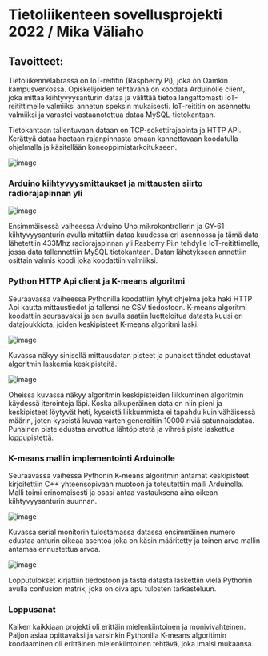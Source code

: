 # Tietoliikenteen sovellusprojekti 2022 / Mika Väliaho

## Tavoitteet:

Tietoliikennelabrassa on IoT-reititin (Raspberry Pi), joka on Oamkin kampusverkossa. Opiskelijoiden tehtävänä on koodata Arduinolle client, joka mittaa kiihtyvyysanturin dataa ja välittää tietoa langattomasti IoT-reitittimelle valmiiksi annetun speksin mukaisesti. IoT-reititin on asennettu valmiiksi ja varastoi vastaanotettua dataa MySQL-tietokantaan.

Tietokantaan tallentuvaan dataan on TCP-sokettirajapinta ja HTTP API. Kerättyä dataa haetaan rajanpinnasta omaan kannettavaan koodatulla ohjelmalla ja käsitellään koneoppimistarkoitukseen.

![image](https://user-images.githubusercontent.com/99818602/207807702-23a2ea11-1679-4214-8704-9ed2f99f2b62.png)

### Arduino kiihtyvyysmittaukset ja mittausten siirto radiorajapinnan yli
![image](https://user-images.githubusercontent.com/99818602/207810639-d100bd6d-40cf-4544-93b8-ad80415bb6ca.png)

Ensimmäisessä vaiheessa Arduino Uno mikrokontrollerin ja GY-61 kiihtyvyysanturin avulla mitattiin dataa kuudessa eri asennossa ja tämä data lähetettiin 433Mhz radiorajapinnan yli Rasberry Pi:n tehdylle IoT-reitittimelle, jossa data tallennettiin MySQL tietokantaan. Datan lähetykseen annettiin osittain valmis koodi joka koodattiin valmiiksi.

### Python HTTP Api client ja K-means algoritmi

Seuraavassa vaiheessa Pythonilla koodattiin lyhyt ohjelma joka haki HTTP Api kautta mittaustiedot ja tallensi ne CSV tiedostoon. K-means algoritmi koodattiin seuraavaksi ja sen avulla saatiin luetteloitua datasta kuusi eri datajoukkiota, joiden keskipisteet K-means algoritmi laski. 

![image](https://user-images.githubusercontent.com/99818602/207824741-c42fa3a4-6bbc-41e8-af50-aad3dd6c3271.png)

Kuvassa näkyy sinisellä mittausdatan pisteet ja punaiset tähdet edustavat algoritmin laskemia keskipisteitä.

![image](https://user-images.githubusercontent.com/99818602/207825510-300322cc-94bf-44de-b937-74cbdadd3434.png)

Oheissa kuvassa näkyy algoritmin keskipisteiden liikkuminen algoritmin käydessä iterointeja läpi. Koska alkuperäinen data on niin pieni ja keskipisteet löytyvät heti, kyseistä liikkummista ei tapahdu kuin vähäisessä määrin, joten kyseistä kuvaa varten generoitiin 10000 riviä satunnaisdataa. Punainen piste edustaa arvottua lähtöpistetä ja vihreä piste laskettua loppupistettä.

### K-means mallin implementointi Arduinolle

Seuraavassa vaihessa Pythonin K-means algoritmin antamat keskipisteet kirjoitettiin C++ yhteensopivaan muotoon ja toteutettiin malli Arduinolla. Malli toimi erinomaisesti ja osasi antaa vastauksena aina oikean kiihtyvyysanturin suunnan.

![image](https://user-images.githubusercontent.com/99818602/207831386-afe50f36-7329-4d54-a35a-a483319b6beb.png)

Kuvassa serial monitorin tulostamassa datassa ensimmäinen numero edustaa anturin oikeaa asentoa joka on käsin määritetty ja toinen arvo mallin antamaa ennustettua arvoa.

![image](https://user-images.githubusercontent.com/99818602/207832160-968f4622-442c-4f17-a1b8-b181ac9c8af5.png)

Lopputulokset kirjattiin tiedostoon ja tästä datasta laskettiin vielä Pythonin avulla confusion matrix, joka on oiva apu tulosten tarkasteluun.

### Loppusanat

Kaiken kaikkiaan projekti oli erittäin mielenkiintoinen ja monivivahteinen. Paljon asiaa opittavaksi ja varsinkin Pythonilla K-means algoritimin koodaaminen oli erittäinen mielenkiintoinen tehtävä, joka imaisi mukaansa.


